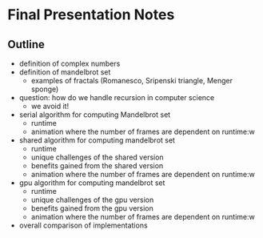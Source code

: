 # Final Presentation Notes

## Outline

* definition of complex numbers
* definition of mandelbrot set
    * examples of fractals (Romanesco, Sripenski triangle, Menger sponge)
* question: how do we handle recursion in computer science
    * we avoid it!
* serial algorithm for computing Mandelbrot set
    * runtime
    * animation where the number of frames are dependent on runtime:w
* shared algorithm for computing mandelbrot set
    * runtime
    * unique challenges of the shared version
    * benefits gained from the shared version
    * animation where the number of frames are dependent on runtime:w
* gpu algorithm for computing mandelbrot set
    * runtime
    * unique challenges of the gpu version
    * benefits gained from the gpu version
    * animation where the number of frames are dependent on runtime:w
* overall comparison of implementations
